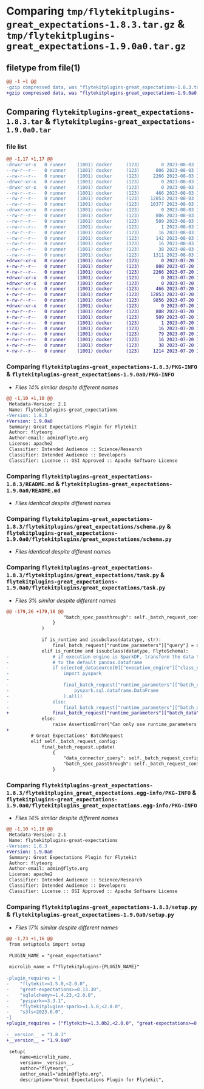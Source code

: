# Comparing `tmp/flytekitplugins-great_expectations-1.8.3.tar.gz` & `tmp/flytekitplugins-great_expectations-1.9.0a0.tar.gz`

## filetype from file(1)

```diff
@@ -1 +1 @@
-gzip compressed data, was "flytekitplugins-great_expectations-1.8.3.tar", last modified: Thu Aug  3 17:08:12 2023, max compression
+gzip compressed data, was "flytekitplugins-great_expectations-1.9.0a0.tar", last modified: Thu Jul 20 18:58:18 2023, max compression
```

## Comparing `flytekitplugins-great_expectations-1.8.3.tar` & `flytekitplugins-great_expectations-1.9.0a0.tar`

### file list

```diff
@@ -1,17 +1,17 @@
-drwxr-xr-x   0 runner    (1001) docker     (123)        0 2023-08-03 17:08:12.912305 flytekitplugins-great_expectations-1.8.3/
--rw-r--r--   0 runner    (1001) docker     (123)      806 2023-08-03 17:08:12.912305 flytekitplugins-great_expectations-1.8.3/PKG-INFO
--rw-r--r--   0 runner    (1001) docker     (123)     2266 2023-08-03 17:07:50.000000 flytekitplugins-great_expectations-1.8.3/README.md
-drwxr-xr-x   0 runner    (1001) docker     (123)        0 2023-08-03 17:08:12.908305 flytekitplugins-great_expectations-1.8.3/flytekitplugins/
-drwxr-xr-x   0 runner    (1001) docker     (123)        0 2023-08-03 17:08:12.912305 flytekitplugins-great_expectations-1.8.3/flytekitplugins/great_expectations/
--rw-r--r--   0 runner    (1001) docker     (123)      466 2023-08-03 17:07:50.000000 flytekitplugins-great_expectations-1.8.3/flytekitplugins/great_expectations/__init__.py
--rw-r--r--   0 runner    (1001) docker     (123)    12853 2023-08-03 17:07:50.000000 flytekitplugins-great_expectations-1.8.3/flytekitplugins/great_expectations/schema.py
--rw-r--r--   0 runner    (1001) docker     (123)    10377 2023-08-03 17:07:50.000000 flytekitplugins-great_expectations-1.8.3/flytekitplugins/great_expectations/task.py
-drwxr-xr-x   0 runner    (1001) docker     (123)        0 2023-08-03 17:08:12.912305 flytekitplugins-great_expectations-1.8.3/flytekitplugins_great_expectations.egg-info/
--rw-r--r--   0 runner    (1001) docker     (123)      806 2023-08-03 17:08:12.000000 flytekitplugins-great_expectations-1.8.3/flytekitplugins_great_expectations.egg-info/PKG-INFO
--rw-r--r--   0 runner    (1001) docker     (123)      509 2023-08-03 17:08:12.000000 flytekitplugins-great_expectations-1.8.3/flytekitplugins_great_expectations.egg-info/SOURCES.txt
--rw-r--r--   0 runner    (1001) docker     (123)        1 2023-08-03 17:08:12.000000 flytekitplugins-great_expectations-1.8.3/flytekitplugins_great_expectations.egg-info/dependency_links.txt
--rw-r--r--   0 runner    (1001) docker     (123)       16 2023-08-03 17:08:12.000000 flytekitplugins-great_expectations-1.8.3/flytekitplugins_great_expectations.egg-info/namespace_packages.txt
--rw-r--r--   0 runner    (1001) docker     (123)      142 2023-08-03 17:08:12.000000 flytekitplugins-great_expectations-1.8.3/flytekitplugins_great_expectations.egg-info/requires.txt
--rw-r--r--   0 runner    (1001) docker     (123)       16 2023-08-03 17:08:12.000000 flytekitplugins-great_expectations-1.8.3/flytekitplugins_great_expectations.egg-info/top_level.txt
--rw-r--r--   0 runner    (1001) docker     (123)       38 2023-08-03 17:08:12.912305 flytekitplugins-great_expectations-1.8.3/setup.cfg
--rw-r--r--   0 runner    (1001) docker     (123)     1311 2023-08-03 17:08:08.000000 flytekitplugins-great_expectations-1.8.3/setup.py
+drwxr-xr-x   0 runner    (1001) docker     (123)        0 2023-07-20 18:58:18.680671 flytekitplugins-great_expectations-1.9.0a0/
+-rw-r--r--   0 runner    (1001) docker     (123)      808 2023-07-20 18:58:18.680671 flytekitplugins-great_expectations-1.9.0a0/PKG-INFO
+-rw-r--r--   0 runner    (1001) docker     (123)     2266 2023-07-20 18:57:54.000000 flytekitplugins-great_expectations-1.9.0a0/README.md
+drwxr-xr-x   0 runner    (1001) docker     (123)        0 2023-07-20 18:58:18.676671 flytekitplugins-great_expectations-1.9.0a0/flytekitplugins/
+drwxr-xr-x   0 runner    (1001) docker     (123)        0 2023-07-20 18:58:18.676671 flytekitplugins-great_expectations-1.9.0a0/flytekitplugins/great_expectations/
+-rw-r--r--   0 runner    (1001) docker     (123)      466 2023-07-20 18:57:54.000000 flytekitplugins-great_expectations-1.9.0a0/flytekitplugins/great_expectations/__init__.py
+-rw-r--r--   0 runner    (1001) docker     (123)    12853 2023-07-20 18:57:54.000000 flytekitplugins-great_expectations-1.9.0a0/flytekitplugins/great_expectations/schema.py
+-rw-r--r--   0 runner    (1001) docker     (123)     9856 2023-07-20 18:57:54.000000 flytekitplugins-great_expectations-1.9.0a0/flytekitplugins/great_expectations/task.py
+drwxr-xr-x   0 runner    (1001) docker     (123)        0 2023-07-20 18:58:18.680671 flytekitplugins-great_expectations-1.9.0a0/flytekitplugins_great_expectations.egg-info/
+-rw-r--r--   0 runner    (1001) docker     (123)      808 2023-07-20 18:58:18.000000 flytekitplugins-great_expectations-1.9.0a0/flytekitplugins_great_expectations.egg-info/PKG-INFO
+-rw-r--r--   0 runner    (1001) docker     (123)      509 2023-07-20 18:58:18.000000 flytekitplugins-great_expectations-1.9.0a0/flytekitplugins_great_expectations.egg-info/SOURCES.txt
+-rw-r--r--   0 runner    (1001) docker     (123)        1 2023-07-20 18:58:18.000000 flytekitplugins-great_expectations-1.9.0a0/flytekitplugins_great_expectations.egg-info/dependency_links.txt
+-rw-r--r--   0 runner    (1001) docker     (123)       16 2023-07-20 18:58:18.000000 flytekitplugins-great_expectations-1.9.0a0/flytekitplugins_great_expectations.egg-info/namespace_packages.txt
+-rw-r--r--   0 runner    (1001) docker     (123)       79 2023-07-20 18:58:18.000000 flytekitplugins-great_expectations-1.9.0a0/flytekitplugins_great_expectations.egg-info/requires.txt
+-rw-r--r--   0 runner    (1001) docker     (123)       16 2023-07-20 18:58:18.000000 flytekitplugins-great_expectations-1.9.0a0/flytekitplugins_great_expectations.egg-info/top_level.txt
+-rw-r--r--   0 runner    (1001) docker     (123)       38 2023-07-20 18:58:18.680671 flytekitplugins-great_expectations-1.9.0a0/setup.cfg
+-rw-r--r--   0 runner    (1001) docker     (123)     1214 2023-07-20 18:58:12.000000 flytekitplugins-great_expectations-1.9.0a0/setup.py
```

### Comparing `flytekitplugins-great_expectations-1.8.3/PKG-INFO` & `flytekitplugins-great_expectations-1.9.0a0/PKG-INFO`

 * *Files 14% similar despite different names*

```diff
@@ -1,10 +1,10 @@
 Metadata-Version: 2.1
 Name: flytekitplugins-great_expectations
-Version: 1.8.3
+Version: 1.9.0a0
 Summary: Great Expectations Plugin for Flytekit
 Author: flyteorg
 Author-email: admin@flyte.org
 License: apache2
 Classifier: Intended Audience :: Science/Research
 Classifier: Intended Audience :: Developers
 Classifier: License :: OSI Approved :: Apache Software License
```

### Comparing `flytekitplugins-great_expectations-1.8.3/README.md` & `flytekitplugins-great_expectations-1.9.0a0/README.md`

 * *Files identical despite different names*

### Comparing `flytekitplugins-great_expectations-1.8.3/flytekitplugins/great_expectations/schema.py` & `flytekitplugins-great_expectations-1.9.0a0/flytekitplugins/great_expectations/schema.py`

 * *Files identical despite different names*

### Comparing `flytekitplugins-great_expectations-1.8.3/flytekitplugins/great_expectations/task.py` & `flytekitplugins-great_expectations-1.9.0a0/flytekitplugins/great_expectations/task.py`

 * *Files 3% similar despite different names*

```diff
@@ -179,26 +179,18 @@
                     "batch_spec_passthrough": self._batch_request_config.batch_spec_passthrough,
                 }
             )
 
             if is_runtime and issubclass(datatype, str):
                 final_batch_request["runtime_parameters"]["query"] = dataset
             elif is_runtime and issubclass(datatype, FlyteSchema):
-                # if execution engine is SparkDF, transform the data to pyspark.sql.dataframe.DataFrame, else transform the data
-                # to the default pandas.dataframe
-                if selected_datasource[0]["execution_engine"]["class_name"] == "SparkDFExecutionEngine":
-                    import pyspark
-
-                    final_batch_request["runtime_parameters"]["batch_data"] = dataset.open(
-                        pyspark.sql.dataframe.DataFrame
-                    ).all()
-                else:
-                    final_batch_request["runtime_parameters"]["batch_data"] = dataset.open().all()
+                final_batch_request["runtime_parameters"]["batch_data"] = dataset.open().all()
             else:
                 raise AssertionError("Can only use runtime_parameters for query(str)/schema data")
+
         # Great Expectations' BatchRequest
         elif self._batch_request_config:
             final_batch_request.update(
                 {
                     "data_connector_query": self._batch_request_config.data_connector_query,
                     "batch_spec_passthrough": self._batch_request_config.batch_spec_passthrough,
                 }
```

### Comparing `flytekitplugins-great_expectations-1.8.3/flytekitplugins_great_expectations.egg-info/PKG-INFO` & `flytekitplugins-great_expectations-1.9.0a0/flytekitplugins_great_expectations.egg-info/PKG-INFO`

 * *Files 14% similar despite different names*

```diff
@@ -1,10 +1,10 @@
 Metadata-Version: 2.1
 Name: flytekitplugins-great-expectations
-Version: 1.8.3
+Version: 1.9.0a0
 Summary: Great Expectations Plugin for Flytekit
 Author: flyteorg
 Author-email: admin@flyte.org
 License: apache2
 Classifier: Intended Audience :: Science/Research
 Classifier: Intended Audience :: Developers
 Classifier: License :: OSI Approved :: Apache Software License
```

### Comparing `flytekitplugins-great_expectations-1.8.3/setup.py` & `flytekitplugins-great_expectations-1.9.0a0/setup.py`

 * *Files 17% similar despite different names*

```diff
@@ -1,23 +1,16 @@
 from setuptools import setup
 
 PLUGIN_NAME = "great_expectations"
 
 microlib_name = f"flytekitplugins-{PLUGIN_NAME}"
 
-plugin_requires = [
-    "flytekit>=1.5.0,<2.0.0",
-    "great-expectations>=0.13.30",
-    "sqlalchemy>=1.4.23,<2.0.0",
-    "pyspark==3.3.1",
-    "flytekitplugins-spark>=1.5.0,<2.0.0",
-    "s3fs<2023.6.0",
-]
+plugin_requires = ["flytekit>=1.3.0b2,<2.0.0", "great-expectations>=0.13.30", "sqlalchemy>=1.4.23,<2.0.0"]
 
-__version__ = "1.8.3"
+__version__ = "1.9.0a0"
 
 setup(
     name=microlib_name,
     version=__version__,
     author="flyteorg",
     author_email="admin@flyte.org",
     description="Great Expectations Plugin for Flytekit",
```


